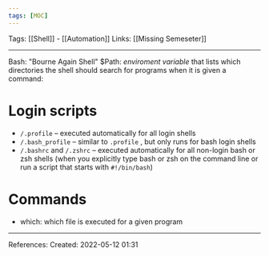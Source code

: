 ```yaml
---
tags: [MOC]
---
```

Tags: [[Shell]] - [[Automation]]
Links: [[Missing Semeseter]]
___
Bash: "Bourne Again Shell"
$Path: *enviroment variable* that lists which directories the shell should search for programs when it is given a command:
# Login scripts
- ```/.profile``` – executed automatically for all login shells
- ```/.bash_profile``` – similar to ```.profile``` , but only runs for bash login shells
- ```/.bashrc``` and ```/.zshrc``` – executed automatically for all non-login bash or zsh shells (when you explicitly type bash or zsh on the command line or run a script that starts with ```#!/bin/bash```)
# Commands
- which: which file is executed for a given program
___
References:
Created: 2022-05-12 01:31
